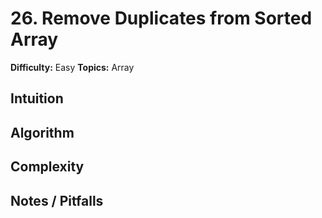 # 26. Remove Duplicates from Sorted Array

**Difficulty:** Easy
**Topics:** Array

## Intuition

## Algorithm

## Complexity

## Notes / Pitfalls
